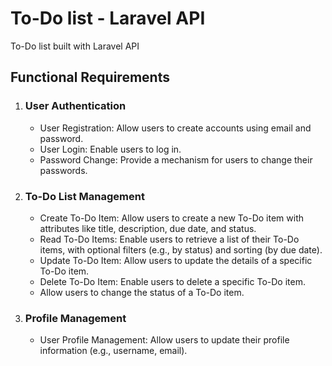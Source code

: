 # To-Do list - Laravel API
To-Do list built with Laravel API

## Functional Requirements

1. ### User Authentication
    - User Registration: Allow users to create accounts using email and password.
    - User Login: Enable users to log in.
   - Password Change: Provide a mechanism for users to change their passwords.
2. ### To-Do List Management
    - Create To-Do Item: Allow users to create a new To-Do item with attributes like title, description, due date, and status.
    - Read To-Do Items: Enable users to retrieve a list of their To-Do items, with optional filters (e.g., by status) and sorting (by due date).
    - Update To-Do Item: Allow users to update the details of a specific To-Do item.
    - Delete To-Do Item: Enable users to delete a specific To-Do item.
    - Allow users to change the status of a  To-Do item.
3. ### Profile Management
    - User Profile Management: Allow users to update their profile information (e.g., username, email).
